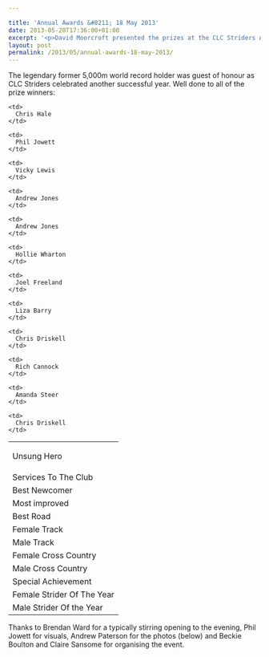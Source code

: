 ```yaml
---

title: 'Annual Awards &#8211; 18 May 2013'
date: 2013-05-20T17:36:00+01:00
excerpt: '<p>David Moorcroft presented the prizes at the CLC Striders Awards evening at The Beehive on Saturday.</p>'
layout: post
permalink: /2013/05/annual-awards-18-may-2013/
---
```

The legendary former 5,000m world record holder was guest of honour as CLC Striders celebrated another successful year. Well done to all of the prize winners:



<table>
  <tr>
    <td>
      <p>
        Unsung Hero
      </p>
    </td>
    
    <td>
      Chris Hale
    </td>
  </tr>
  
  <tr>
    <td>
      Services To The Club
    </td>
    
    <td>
      Phil Jowett
    </td>
  </tr>
  
  <tr>
    <td>
      Best Newcomer
    </td>
    
    <td>
      Vicky Lewis
    </td>
  </tr>
  
  <tr>
    <td>
      Most improved
    </td>
    
    <td>
      Andrew Jones
    </td>
  </tr>
  
  <tr>
    <td>
      Best Road
    </td>
    
    <td>
      Andrew Jones
    </td>
  </tr>
  
  <tr>
    <td>
      Female Track
    </td>
    
    <td>
      Hollie Wharton
    </td>
  </tr>
  
  <tr>
    <td>
      Male Track
    </td>
    
    <td>
      Joel Freeland
    </td>
  </tr>
  
  <tr>
    <td>
      Female Cross Country
    </td>
    
    <td>
      Liza Barry
    </td>
  </tr>
  
  <tr>
    <td>
      Male Cross Country
    </td>
    
    <td>
      Chris Driskell
    </td>
  </tr>
  
  <tr>
    <td>
      Special Achievement
    </td>
    
    <td>
      Rich Cannock
    </td>
  </tr>
  
  <tr>
    <td>
      Female Strider Of The Year
    </td>
    
    <td>
      Amanda Steer
    </td>
  </tr>
  
  <tr>
    <td>
      Male Strider Of the Year
    </td>
    
    <td>
      Chris Driskell
    </td>
  </tr>
</table>

Thanks to Brendan Ward for a typically stirring opening to the evening, Phil Jowett for visuals, Andrew Paterson for the photos (below) and Beckie Boulton and Claire Sansome for organising the event.</p>